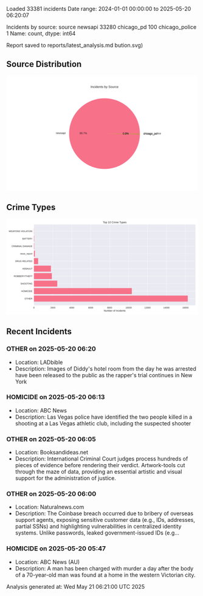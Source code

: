 
Loaded 33381 incidents
Date range: 2024-01-01 00:00:00 to 2025-05-20 06:20:07

Incidents by source:
source
newsapi           33280
chicago_pd          100
chicago_police        1
Name: count, dtype: int64

Report saved to reports/latest_analysis.md
bution.svg)

## Source Distribution
![Source Distribution](images/source_distribution.svg)

## Crime Types
![Crime Types](images/crime_types.svg)

## Recent Incidents

### OTHER on 2025-05-20 06:20
- Location: LADbible
- Description: Images of Diddy's hotel room from the day he was arrested have been released to the public as the rapper's trial continues in New York


### HOMICIDE on 2025-05-20 06:13
- Location: ABC News
- Description: Las Vegas police have identified the two people killed in a shooting at a Las Vegas athletic club, including the suspected shooter


### OTHER on 2025-05-20 06:05
- Location: Booksandideas.net
- Description: International Criminal Court judges process hundreds of pieces of evidence before rendering their verdict. Artwork-tools cut through the maze of data, providing an essential artistic and visual support for the administration of justice.


### OTHER on 2025-05-20 06:00
- Location: Naturalnews.com
- Description: The Coinbase breach occurred due to bribery of overseas support agents, exposing sensitive customer data (e.g., IDs, addresses, partial SSNs) and highlighting vulnerabilities in centralized identity systems. Unlike passwords, leaked government-issued IDs (e.g…


### HOMICIDE on 2025-05-20 05:47
- Location: ABC News (AU)
- Description: A man has been charged with murder a day after the body of a 70-year-old man was found at a home in the western Victorian city.

Analysis generated at: Wed May 21 06:21:00 UTC 2025
